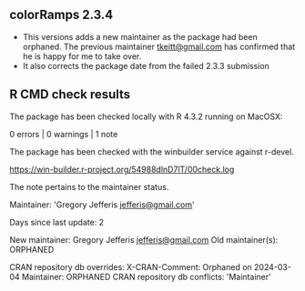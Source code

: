 ## colorRamps 2.3.4

* This versions adds a new maintainer as the package had been orphaned. The
previous maintainer tkeitt@gmail.com has confirmed that he is happy for me to
take over.
* It also corrects the package date from the failed 2.3.3 submission

## R CMD check results

The package has been checked locally with R 4.3.2 running on MacOSX:

0 errors | 0 warnings | 1 note

The package has been checked with the winbuilder service against r-devel.

https://win-builder.r-project.org/54988dlnD7lT/00check.log

The note pertains to the maintainer status.

Maintainer: 'Gregory Jefferis <jefferis@gmail.com>'

Days since last update: 2

New maintainer:
  Gregory Jefferis <jefferis@gmail.com>
Old maintainer(s):
  ORPHANED

CRAN repository db overrides:
  X-CRAN-Comment: Orphaned on 2024-03-04
  Maintainer: ORPHANED
CRAN repository db conflicts: 'Maintainer'
